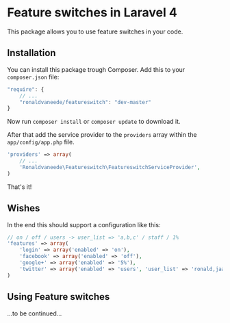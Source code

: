 # Feature switches in Laravel 4

This package allows you to use feature switches in your code.

## Installation

You can install this package trough Composer. Add this to your `composer.json` file:
```js
"require": {
    // ...
    "ronaldvaneede/featureswitch": "dev-master"
}
```

Now run `composer install` or `composer update` to download it.

After that add the service provider to the `providers` array within the `app/config/app.php` file.

```php
'providers' => array(
    // ...
    'Ronaldvaneede\Featureswitch\FeatureswitchServiceProvider',
)
```

That's it!

## Wishes

In the end this should support a configuration like this:

```php
// on / off / users -> user_list => 'a,b,c' / staff / 1% 
'features' => array(
    'login' => array('enabled' => 'on'),
    'facebook' => array('enabled' => 'off'),
    'google+' => array('enabled' => '5%'),
    'twitter' => array('enabled' => 'users', 'user_list' => 'ronald,jaap,piet')
)
```

## Using Feature switches

...to be continued...